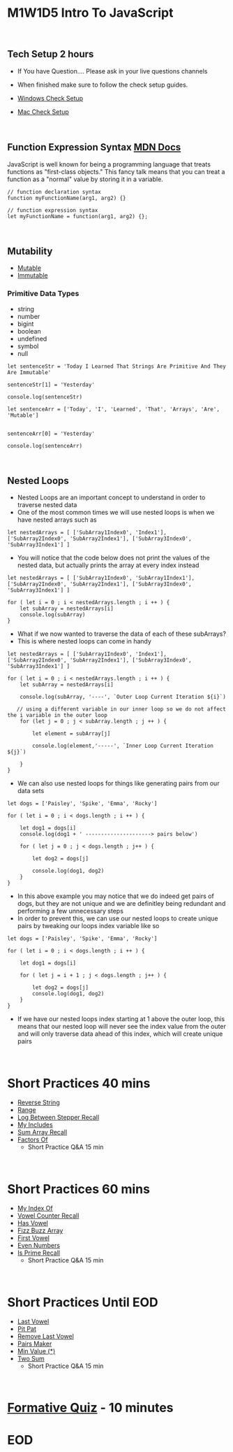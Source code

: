 # M1W1D5 Intro To JavaScript
<br/>

## Tech Setup 2 hours
- If You have Question.... Please ask in your live questions channels
- When finished make sure to follow the check setup guides.

- [Windows Check Setup](https://open.appacademy.io/learn/js-py---pt-jul-2023-online/week-1---intro-to-javascript/tech-setup-check---wsl2-ubuntu)
- [Mac Check Setup](https://open.appacademy.io/learn/js-py---pt-jul-2023-online/week-1---intro-to-javascript/tech-setup-check---mac)


<br/>

## Function Expression Syntax [MDN Docs](https://developer.mozilla.org/en-US/docs/Glossary/First-class_Function)
JavaScript is well known for being a programming language that treats functions as "first-class objects." This fancy talk means that you can treat a function as a "normal" value by storing it in a variable.

```
// function declaration syntax
function myFunctionName(arg1, arg2) {}

// function expression syntax
let myFunctionName = function(arg1, arg2) {};

```
<br/>

## Mutability
- [Mutable](https://developer.mozilla.org/en-US/docs/Glossary/Mutable)
- [Immutable](https://developer.mozilla.org/en-US/docs/Glossary/Immutable)

### Primitive Data Types
- string
- number
- bigint
- boolean
- undefined
- symbol
- null

```
let sentenceStr = 'Today I Learned That Strings Are Primitive And They Are Immutable'

sentenceStr[1] = 'Yesterday'

console.log(sentenceStr)

let sentenceArr = ['Today', 'I', 'Learned', 'That', 'Arrays', 'Are', 'Mutable']


sentenceArr[0] = 'Yesterday'

console.log(sentenceArr)

```
<br/>

## Nested Loops
- Nested Loops are an important concept to understand in order to traverse nested data
- One of the most common times we will use nested loops is when we have nested arrays such as

```
let nestedArrays = [ ['SubArray1Index0', 'Index1'], ['SubArray2Index0', 'SubArray2Index1'], ['SubArray3Index0', 'SubArray3Index1'] ]

```
- You will notice that the code below does not print the values of the nested data, but actually prints the array at every index instead
```
let nestedArrays = [ ['SubArray1Index0', 'SubArray1Index1'], ['SubArray2Index0', 'SubArray2Index1'], ['SubArray3Index0', 'SubArray3Index1'] ]

for ( let i = 0 ; i < nestedArrays.length ; i ++ ) {
	let subArray = nestedArrays[i]
    console.log(subArray)
}

```
- What if we now wanted to traverse the data of each of these subArrays?
- This is where nested loops can come in handy

```
let nestedArrays = [ ['SubArray1Index0', 'Index1'], ['SubArray2Index0', 'SubArray2Index1'], ['SubArray3Index0', 'SubArray3Index1'] ]

for ( let i = 0 ; i < nestedArrays.length ; i ++ ) {
	let subArray = nestedArrays[i]

    console.log(subArray, '----', `Outer Loop Current Iteration ${i}`)

   // using a different variable in our inner loop so we do not affect the i variable in the outer loop
    for (let j = 0 ; j < subArray.length ; j ++ ) {

    	let element = subArray[j]

        console.log(element,'-----', `Inner Loop Current Iteration ${j}`)

    }
}

```
- We can also use nested loops for things like generating pairs from our data sets

```
let dogs = ['Paisley', 'Spike', 'Emma', 'Rocky']

for ( let i = 0 ; i < dogs.length ; i ++ ) {

  	let dog1 = dogs[i]
    console.log(dog1 + ' ---------------------> pairs below')

    for ( let j = 0 ; j < dogs.length ; j++ ) {

        let dog2 = dogs[j]

        console.log(dog1, dog2)
    }
}

```
- In this above example you may notice that we do indeed get pairs of dogs, but they are not unique and we are definitley being redundant and performing a few unnecessary steps
- In order to prevent this, we can use our nested loops to create unique pairs by tweaking our loops index variable like so

```
let dogs = ['Paisley', 'Spike', 'Emma', 'Rocky']

for ( let i = 0 ; i < dogs.length ; i ++ ) {

  	let dog1 = dogs[i]

    for ( let j = i + 1 ; j < dogs.length ; j++ ) {

        let dog2 = dogs[j]
        console.log(dog1, dog2)
    }
}

```
- If we have our nested loops index starting at 1 above the outer loop, this means that our nested loop will never see the index value from the outer and will only traverse data ahead of this index, which will create unique pairs
<br/>


# Short Practices 40 mins
- [Reverse String](https://open.appacademy.io/learn/js-py---pt-jul-2023-online/week-1---intro-to-javascript/reverse-string)
- [Range](https://open.appacademy.io/learn/js-py---pt-jul-2023-online/week-1---intro-to-javascript/range)
- [Log Between Stepper Recall](https://open.appacademy.io/learn/js-py---pt-jul-2023-online/week-1---intro-to-javascript/log-between-stepper-recall)
- [My Includes](https://open.appacademy.io/learn/js-py---pt-jul-2023-online/week-1---intro-to-javascript/my-includes)
- [Sum Array Recall](https://open.appacademy.io/learn/js-py---pt-jul-2023-online/week-1---intro-to-javascript/sum-array-recall)
- [Factors Of](https://open.appacademy.io/learn/js-py---pt-jul-2023-online/week-1---intro-to-javascript/factors-of)
    - Short Practice Q&A 15 min
<br/>

# Short Practices 60 mins
- [My Index Of](https://open.appacademy.io/learn/js-py---pt-jul-2023-online/week-1---intro-to-javascript/my-index-of)
- [Vowel Counter Recall](https://open.appacademy.io/learn/js-py---pt-jul-2023-online/week-1---intro-to-javascript/vowel-counter-recall)
- [Has Vowel](https://open.appacademy.io/learn/js-py---pt-jul-2023-online/week-1---intro-to-javascript/has-vowel)
- [Fizz Buzz Array](https://open.appacademy.io/learn/js-py---pt-jul-2023-online/week-1---intro-to-javascript/fizz-buzz-array)
- [First Vowel](https://open.appacademy.io/learn/js-py---pt-jul-2023-online/week-1---intro-to-javascript/first-vowel)
- [Even Numbers](https://open.appacademy.io/learn/js-py---pt-jul-2023-online/week-1---intro-to-javascript/even-numbersl)
- [Is Prime Recall](https://open.appacademy.io/learn/js-py---pt-jul-2023-online/week-1---intro-to-javascript/is-prime-recall)
    - Short Practice Q&A 15 min

<br/>

# Short Practices Until EOD
- [Last Vowel](https://open.appacademy.io/learn/js-py---pt-jul-2023-online/week-1---intro-to-javascript/last-vowel)
- [Pit Pat](https://open.appacademy.io/learn/js-py---pt-jul-2023-online/week-1---intro-to-javascript/pit-pat)
- [Remove Last Vowel](https://open.appacademy.io/learn/js-py---pt-jul-2023-online/week-1---intro-to-javascript/remove-last-vowel)
- [Pairs Maker](https://open.appacademy.io/learn/js-py---pt-jul-2023-online/week-1---intro-to-javascript/pairs-maker)
- [Min Value (*)](https://open.appacademy.io/learn/js-py---pt-jul-2023-online/week-1---intro-to-javascript/min-value----)
- [Two Sum](https://open.appacademy.io/learn/js-py---pt-jul-2023-online/week-1---intro-to-javascript/two-sum)
    - Short Practice Q&A 15 min

<br/>


# [Formative Quiz](https://open.appacademy.io/learn/js-py---pt-jul-2023-online/week-1---intro-to-javascript/formative-quiz--repeat----saturday) - 10 minutes

# EOD
